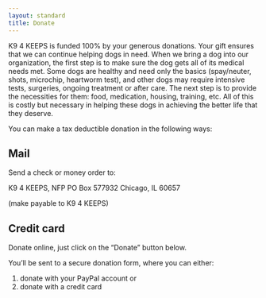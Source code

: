 ```yaml
---
layout: standard
title: Donate
---
```


K9 4 KEEPS is funded 100% by your generous donations. Your gift ensures that we can continue helping dogs in need. When we bring a dog into our organization, the first step is to make sure the dog gets all of its medical needs met. Some dogs are healthy and need only the basics (spay/neuter, shots, microchip, heartworm test), and other dogs may require intensive tests, surgeries, ongoing treatment or after care. The next step is to provide the necessities for them: food, medication, housing, training, etc. All of this is costly but necessary in helping these dogs in achieving the better life that they deserve.

You can make a tax deductible donation in the following ways: 

## Mail

Send a check or money order to:

K9 4 KEEPS, NFP
PO Box 577932
Chicago, IL 60657

(make payable to K9 4 KEEPS)

## Credit card
Donate online, just click on the “Donate” button below.

You’ll be sent to a secure donation form, where you can either:
 1. donate with your PayPal account or
 1. donate with a credit card

